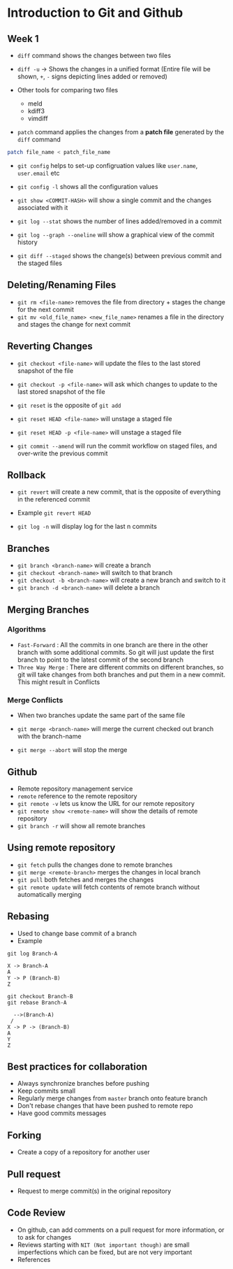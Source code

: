 # Introduction to Git and Github

## Week 1

- `diff` command shows the changes between two files
- `diff -u` -> Shows the changes in a unified format (Entire file will be shown, `+`, `-` signs depicting lines added or removed)
- Other tools for comparing two files
  - meld
  - kdiff3
  - vimdiff

- `patch` command applies the changes from a **patch file** generated by the `diff` command

```sh
patch file_name < patch_file_name
```

- `git config` helps to set-up configruation values like `user.name`, `user.email` etc
- `git config -l` shows all the configuration values

- `git show <COMMIT-HASH>` will show a single commit and the changes associated with it
- `git log --stat` shows the number of lines added/removed in a commit
- `git log --graph --oneline` will show a graphical view of the commit history 
- `git diff --staged` shows the change(s) between previous commit and the staged files

## Deleting/Renaming Files

- `git rm <file-name>` removes the file from directory + stages the change for the next commit
- `git mv <old_file_name> <new_file_name>` renames a file in the directory and stages the change for next commit

## Reverting Changes
- `git checkout <file-name>` will update the files to the last stored snapshot of the file
- `git checkout -p <file-name>` will ask which changes to update to the last stored snapshot of the file

- `git reset` is the opposite of `git add`
- `git reset HEAD <file-name>` will unstage a staged file
- `git reset HEAD -p <file-name>` will unstage a staged file

- `git commit --amend` will run the commit workflow on staged files, and over-write the previous commit

## Rollback

- `git revert` will create a new commit, that is the opposite of everything in the referenced commit
- Example `git revert HEAD`


- `git log -n` will display log for the last n commits


## Branches

- `git branch <branch-name>` will create a branch
- `git checkout <branch-name>` will switch to that branch
- `git checkout -b <branch-name>` will create a new branch and switch to it
- `git branch -d <branch-name>` will delete a branch

## Merging Branches

### Algorithms
- `Fast-Forward` : All the commits in one branch are there in the other branch with some additional commits. So git will just update the first branch to point to the latest commit of the second branch
- `Three Way Merge` : There are different commits on different branches, so git will take changes from both branches and put them in a new commit. This might result in Conflicts

### Merge Conflicts
- When two branches update the same part of the same file

- `git merge <branch-name>` will merge the current checked out branch with the branch-name
- `git merge --abort` will stop the merge


## Github

- Remote repository management service
- `remote` reference to the remote repository
- `git remote -v` lets us know the URL for our remote repository
- `git remote show <remote-name>` will show the details of remote repository
- `git branch -r` will show all remote branches

## Using remote repository

- `git fetch` pulls the changes done to remote branches
- `git merge <remote-branch>` merges the changes in local branch
- `git pull` both fetches and merges the changes
- `git remote update` will fetch contents of remote branch without automatically merging


## Rebasing

- Used to change base commit of a branch
- Example
```
git log Branch-A

X -> Branch-A
A
Y -> P (Branch-B)
Z

git checkout Branch-B
git rebase Branch-A

  -->(Branch-A)
 /
X -> P -> (Branch-B)
A
Y 
Z
```

## Best practices for collaboration

- Always synchronize branches before pushing
- Keep commits small
- Regularly merge changes from `master` branch onto feature branch
- Don't rebase changes that have been pushed to remote repo
- Have good commits messages


## Forking

- Create a copy of a repository for another user

## Pull request
- Request to merge commit(s) in the original repository

## Code Review

- On github, can add comments on a pull request for more information, or to ask for changes
- Reviews starting with `NIT (Not important though)` are small imperfections which can be fixed, but are not very important
- References

